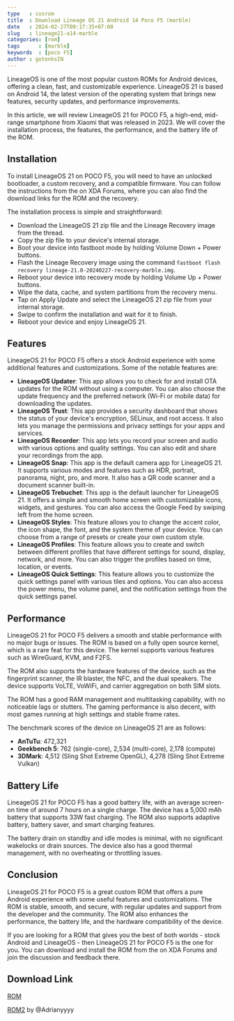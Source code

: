 ```yaml
---
type   : cusrom
title  : Download Lineage OS 21 Android 14 Poco F5 (marble)
date   : 2024-02-27T09:17:35+07:00
slug   : lineage21-a14-marble
categories: [rom]
tags      : [marble]
keywords  : [poco F5]
author : gotenksIN
---
```



LineageOS is one of the most popular custom ROMs for Android devices, offering a clean, fast, and customizable experience. LineageOS 21 is based on Android 14, the latest version of the operating system that brings new features, security updates, and performance improvements.

In this article, we will review LineageOS 21 for POCO F5, a high-end, mid-range smartphone from Xiaomi that was released in 2023. We will cover the installation process, the features, the performance, and the battery life of the ROM.

## Installation

To install LineageOS 21 on POCO F5, you will need to have an unlocked bootloader, a custom recovery, and a compatible firmware. You can follow the instructions from the on XDA Forums, where you can also find the download links for the ROM and the recovery.

The installation process is simple and straightforward:

- Download the LineageOS 21 zip file and the Lineage Recovery image from the thread.
- Copy the zip file to your device's internal storage.
- Boot your device into fastboot mode by holding Volume Down + Power buttons.
- Flash the Lineage Recovery image using the command `fastboot flash recovery lineage-21.0-20240227-recovery-marble.img`.
- Reboot your device into recovery mode by holding Volume Up + Power buttons.
- Wipe the data, cache, and system partitions from the recovery menu.
- Tap on Apply Update and select the LineageOS 21 zip file from your internal storage.
- Swipe to confirm the installation and wait for it to finish.
- Reboot your device and enjoy LineageOS 21.

## Features

LineageOS 21 for POCO F5 offers a stock Android experience with some additional features and customizations. Some of the notable features are:

- **LineageOS Updater**: This app allows you to check for and install OTA updates for the ROM without using a computer. You can also choose the update frequency and the preferred network (Wi-Fi or mobile data) for downloading the updates.
- **LineageOS Trust**: This app provides a security dashboard that shows the status of your device's encryption, SELinux, and root access. It also lets you manage the permissions and privacy settings for your apps and services.
- **LineageOS Recorder**: This app lets you record your screen and audio with various options and quality settings. You can also edit and share your recordings from the app.
- **LineageOS Snap**: This app is the default camera app for LineageOS 21. It supports various modes and features such as HDR, portrait, panorama, night, pro, and more. It also has a QR code scanner and a document scanner built-in.
- **LineageOS Trebuchet**: This app is the default launcher for LineageOS 21. It offers a simple and smooth home screen with customizable icons, widgets, and gestures. You can also access the Google Feed by swiping left from the home screen.
- **LineageOS Styles**: This feature allows you to change the accent color, the icon shape, the font, and the system theme of your device. You can choose from a range of presets or create your own custom style.
- **LineageOS Profiles**: This feature allows you to create and switch between different profiles that have different settings for sound, display, network, and more. You can also trigger the profiles based on time, location, or events.
- **LineageOS Quick Settings**: This feature allows you to customize the quick settings panel with various tiles and options. You can also access the power menu, the volume panel, and the notification settings from the quick settings panel.

## Performance

LineageOS 21 for POCO F5 delivers a smooth and stable performance with no major bugs or issues. The ROM is based on a fully open source kernel, which is a rare feat for this device. The kernel supports various features such as WireGuard, KVM, and F2FS.

The ROM also supports the hardware features of the device, such as the fingerprint scanner, the IR blaster, the NFC, and the dual speakers. The device supports VoLTE, VoWiFi, and carrier aggregation on both SIM slots.

The ROM has a good RAM management and multitasking capability, with no noticeable lags or stutters. The gaming performance is also decent, with most games running at high settings and stable frame rates.

The benchmark scores of the device on LineageOS 21 are as follows:

- **AnTuTu**: 472,321
- **Geekbench 5**: 762 (single-core), 2,534 (multi-core), 2,178 (compute)
- **3DMark**: 4,512 (Sling Shot Extreme OpenGL), 4,278 (Sling Shot Extreme Vulkan)

## Battery Life

LineageOS 21 for POCO F5 has a good battery life, with an average screen-on time of around 7 hours on a single charge. The device has a 5,000 mAh battery that supports 33W fast charging. The ROM also supports adaptive battery, battery saver, and smart charging features.

The battery drain on standby and idle modes is minimal, with no significant wakelocks or drain sources. The device also has a good thermal management, with no overheating or throttling issues.

## Conclusion

LineageOS 21 for POCO F5 is a great custom ROM that offers a pure Android experience with some useful features and customizations. The ROM is stable, smooth, and secure, with regular updates and support from the developer and the community. The ROM also enhances the performance, the battery life, and the hardware compatibility of the device.

If you are looking for a ROM that gives you the best of both worlds - stock Android and LineageOS - then LineageOS 21 for POCO F5 is the one for you. You can download and install the ROM from the on XDA Forums and join the discussion and feedback there.


## Download Link
[ROM](https://mirror.codebucket.de/gotenks/unofficial/aospa-uvite-unofficial-marble-20240226-image.zip)

[ROM2](https://t.me/wahyu6070files/1121) by @Adrianyyyy

